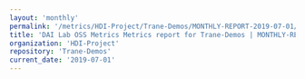 ```yaml
---
layout: 'monthly'
permalink: '/metrics/HDI-Project/Trane-Demos/MONTHLY-REPORT-2019-07-01/'
title: 'DAI Lab OSS Metrics Metrics report for Trane-Demos | MONTHLY-REPORT-2019-07-01'
organization: 'HDI-Project'
repository: 'Trane-Demos'
current_date: '2019-07-01'
---
```

